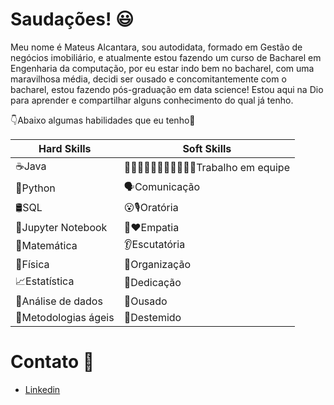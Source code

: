 # Saudações! 😃

Meu nome é Mateus Alcantara, sou autodidata, formado em Gestão de negócios imobiliário, e atualmente estou fazendo um curso de Bacharel em Engenharia da computação, por eu estar indo bem no bacharel, com uma maravilhosa média, decidi ser ousado e concomitantemente com o bacharel, estou fazendo pós-graduação em data science! Estou aqui na Dio para aprender e compartilhar alguns conhecimento do qual já tenho.

👇Abaixo algumas habilidades que eu tenho👀

| Hard Skills | Soft Skills |
|-------------|-------------|
|☕Java|🙋🏿🙋🏻🙋🙋🏽🏳️‍🌈🏳️‍⚧️Trabalho em equipe|
|🐍Python|🗣️Comunicação|
|🛢️SQL|😮🎙️Oratória|
|📔Jupyter Notebook|💚❤️Empatia|
|🔢Matemática|👂Escutatória|
|🧲Física|📝Organização|
|📈Estatística|🥇Dedicação|
|🎲Análise de dados|🤺Ousado|
|🏃Metodologias ágeis|👻Destemido|

# Contato 🤳

- [Linkedin](https://www.linkedin.com/in/mateus-alcantara-7280b525b/)